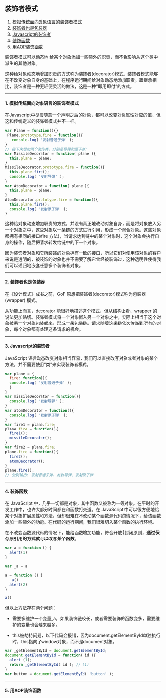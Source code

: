 ## 装饰者模式

1. [模拟传统面向对象语言的装饰者模式](#1)
2. [装饰者也是包装器](#2)
3. [Javascript的装饰者](#3)
4. [装饰函数](#4)
5. [用AOP装饰函数](#5)



装饰者模式可以动态地 给某个对象添加一些额外的职责，而不会影响从这个类中派生的其他对象。

这种给对象动态地增加职责的方式称为装饰者(decorator)模式。装饰者模式能够在不改变对象自身的基础上，在程序运行期间给对象动态地添加职责。跟继承相比，装饰者是一种更轻便灵活的做法，这是一种“即用即付”的方式。

---
#### <a name="1">1. 模拟传统面向对象语言的装饰者模式</a>

  在Javascript中尽管随意一个声明之后的对象，都可以改变对象属性对应的值，但这和传统定义的装饰者模式并不一样。

  ```javascript
  var Plane = function(){}
   Plane.prototype.fire = function(){ 
     console.log( '发射普通子弹' );
  }
  // 接下来增加两个装饰类，分别是导弹和原子弹:
  var MissileDecorator = function( plane ){ 
    this.plane = plane;
  }
  MissileDecorator.prototype.fire = function(){ 
    this.plane.fire();
    console.log( '发射导弹' );
  }
  var AtomDecorator = function( plane ){ 
    this.plane = plane;
  }
  AtomDecorator.prototype.fire = function(){ 
    this.plane.fire();
    console.log( '发射原子弹' );
  }
  ```
  这种给对象动态增加职责的方式，并没有真正地改动对象自身，而是将对象放入另一个对象之中，这些对象以一条链的方式进行引用，形成一个聚合对象。这些对象都拥有相同的接口(fire 方法)，当请求达到链中的某个对象时，这个对象会执行自身的操作，随后把请求转发给链中的下一个对象。

  因为装饰者对象和它所装饰的对象拥有一致的接口，所以它们对使用该对象的客户来说是透明的，被装饰的对象也并不需要了解它曾经被装饰过，这种透明性使得我们可以递归地嵌套任意多个装饰者对象。


---
#### <a name="2">2. 装饰者也是包装器</a>

  在《设计模式》成书之前，GoF 原想把装饰者(decorator)模式称为包装器(wrapper) 模式。
  
  从功能上而言，decorator 能很好地描述这个模式，但从结构上看，wrapper 的说法更加贴切。装饰者模式将一个对象嵌入另一个对象之中，实际上相当于这个对象被另一个对象包装起来，形成一条包装链。请求随着这条链依次传递到所有的对象，每个对象都有处理这条请求的机会。


---
#### <a name="3">3. Javascript的装饰者</a>
  
  JavaScript 语言动态改变对象相当容易，我们可以直接改写对象或者对象的某个方法，并不需要使用“类”来实现装饰者模式。

  ```javascript
  var plane = {
    fire: function(){
    console.log( '发射普通子弹' ); 
    }
  }
  var missileDecorator = function(){ 
    console.log( '发射导弹' );
  }
  var atomDecorator = function(){ 
    console.log( '发射原子弹' );
  }
  var fire1 = plane.fire;
  plane.fire = function(){ 
    fire1();
    missileDecorator(); 
  }
  var fire2 = plane.fire;
  plane.fire = function(){ 
    fire2();
    atomDecorator(); 
  }
  plane.fire();
  // 分别输出: 发射普通子弹、发射导弹、发射原子弹
  ```


---
#### <a name="4">4. 装饰函数</a>

  在 JavaScript 中，几乎一切都是对象，其中函数又被称为一等对象。在平时的开发工作中，也许大部分时间都在和函数打交道。在 JavaScript 中可以很方便地给某个对象扩展属性和方法，但却很难在不改动某个函数源代码的情况下，给该函数添加一些额外的功能。在代码的运行期间，我们很难切入某个函数的执行环境。

  在不改变函数源代码的情况下，能给函数增加功能，符合开放封闭原则，**通过保存原引用的方式就可以改写某个函数**。

  ```javascript
  var a = function () {
    alert(1)
  }

  var _a = a

  a = function () {
    _a()
    alert(2)
  }

  a()
  ```

  但以上方法存在两个问题：

  * 需要多维护一个变量_a，如果装饰链较长，或者需要装饰的函数变多，需要维护的变量也会越来越多。

  * this被劫持问题，以下代码会报错，因为document.getElementById单独执行时，this指向了window对象，而不是document对象。

  ```javascript
  var _getElementById = document.getElementById;
  document.getElementById = function( id ){ 
    alert (1);
    return _getElementById( id ); // (1) 
  }
  var button = document.getElementById( 'button' );
  ```

  
---
#### <a name="5">5. 用AOP装饰函数</a>

